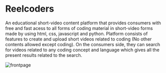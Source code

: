 # Reelcoders

An educational short-video content platform that provides consumers with free and fast acess to all forms of coding material in short-video forms made by using html, css, javascript and python.
Platform consists of features to create and upload short videos related to coding (No other contents allowed except coding). On the consumers side, they can search for videos related to any coding concept and language which gives all the present results related to the search.










![frontpage](https://github.com/siddharthag24/Reelcoders/assets/132876160/63e610e7-b81e-43ed-9eeb-5f6c1306749c)
